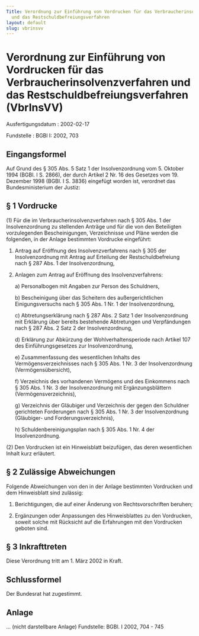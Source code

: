 ```yaml
---
Title: Verordnung zur Einführung von Vordrucken für das Verbraucherinsolvenzverfahren
  und das Restschuldbefreiungsverfahren
layout: default
slug: vbrinsvv
---
```


# Verordnung zur Einführung von Vordrucken für das Verbraucherinsolvenzverfahren und das Restschuldbefreiungsverfahren (VbrInsVV)

Ausfertigungsdatum
:   2002-02-17

Fundstelle
:   BGBl I: 2002, 703



## Eingangsformel

Auf Grund des § 305 Abs. 5 Satz 1 der Insolvenzordnung vom 5. Oktober
1994 (BGBl. I S. 2866), der durch Artikel 2 Nr. 16 des Gesetzes vom
19\. Dezember 1998 (BGBl. I S. 3836) eingefügt worden ist, verordnet
das Bundesministerium der Justiz:


## § 1 Vordrucke

(1) Für die im Verbraucherinsolvenzverfahren nach § 305 Abs. 1 der
Insolvenzordnung zu stellenden Anträge und für die von den Beteiligten
vorzulegenden Bescheinigungen, Verzeichnisse und Pläne werden die
folgenden, in der Anlage bestimmten Vordrucke eingeführt:

1.  Antrag auf Eröffnung des Insolvenzverfahrens nach § 305 der
    Insolvenzordnung mit Antrag auf Erteilung der Restschuldbefreiung nach
    § 287 Abs. 1 der Insolvenzordnung,


2.  Anlagen zum Antrag auf Eröffnung des Insolvenzverfahrens:

    a)  Personalbogen mit Angaben zur Person des Schuldners,


    b)  Bescheinigung über das Scheitern des außergerichtlichen
        Einigungsversuchs nach § 305 Abs. 1 Nr. 1 der Insolvenzordnung,


    c)  Abtretungserklärung nach § 287 Abs. 2 Satz 1 der Insolvenzordnung mit
        Erklärung über bereits bestehende Abtretungen und Verpfändungen nach §
        287 Abs. 2 Satz 2 der Insolvenzordnung,


    d)  Erklärung zur Abkürzung der Wohlverhaltensperiode nach Artikel 107 des
        Einführungsgesetzes zur Insolvenzordnung,


    e)  Zusammenfassung des wesentlichen Inhalts des Vermögensverzeichnisses
        nach § 305 Abs. 1 Nr. 3 der Insolvenzordnung (Vermögensübersicht),


    f)  Verzeichnis des vorhandenen Vermögens und des Einkommens nach § 305
        Abs. 1 Nr. 3 der Insolvenzordnung mit Ergänzungsblättern
        (Vermögensverzeichnis),


    g)  Verzeichnis der Gläubiger und Verzeichnis der gegen den Schuldner
        gerichteten Forderungen nach § 305 Abs. 1 Nr. 3 der Insolvenzordnung
        (Gläubiger- und Forderungsverzeichnis),


    h)  Schuldenbereinigungsplan nach § 305 Abs. 1 Nr. 4 der Insolvenzordnung.







(2) Den Vordrucken ist ein Hinweisblatt beizufügen, das deren
wesentlichen Inhalt kurz erläutert.


## § 2 Zulässige Abweichungen

Folgende Abweichungen von den in der Anlage bestimmten Vordrucken und
dem Hinweisblatt sind zulässig:

1.  Berichtigungen, die auf einer Änderung von Rechtsvorschriften beruhen;


2.  Ergänzungen oder Anpassungen des Hinweisblattes zu den Vordrucken,
    soweit solche mit Rücksicht auf die Erfahrungen mit den Vordrucken
    geboten sind.





## § 3 Inkrafttreten

Diese Verordnung tritt am 1. März 2002 in Kraft.


## Schlussformel

Der Bundesrat hat zugestimmt.


## Anlage

... (nicht darstellbare Anlage)
Fundstelle: BGBl. I 2002, 704 - 745

